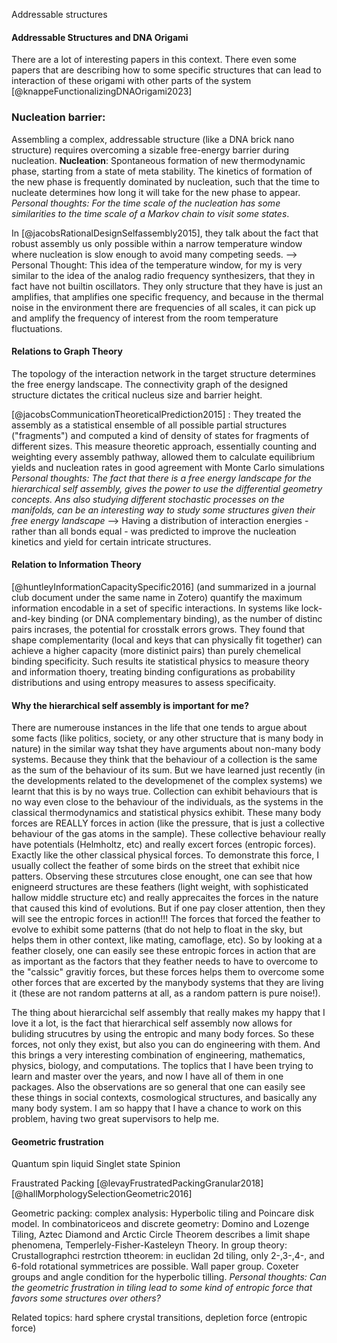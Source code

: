 Addressable structures

#### Addressable Structures and DNA Origami

There are a lot of interesting papers in this context. There even some papers that are describing how to some specific structures that can lead to interaction of these origami with other parts of the system [@knappeFunctionalizingDNAOrigami2023]


### Nucleation barrier:
Assembling a complex, addressable structure (like a DNA brick nano structure) requires overcoming a sizable free-energy barrier during nucleation.
**Nucleation**: Spontaneous formation of new thermodynamic phase, starting from a state of meta stability. The kinetics of formation of the new phase is frequently dominated by nucleation, such that the time to nucleate determines how long it will take for the new phase to appear. 
*Personal thoughts: For the time scale of the nucleation has some similarities to the time scale of a Markov chain to visit some states*.

In [@jacobsRationalDesignSelfassembly2015], they talk about the fact that  robust assembly us only possible within a narrow temperature window where nucleation is slow enough to avoid many competing seeds. 
--> Personal Thought: This idea of the temperature window, for my is very similar to the idea of the analog radio frequency synthesizers, that they in fact have not builtin oscillators. They only structure that they have is just an amplifies, that amplifies one specific frequency, and because in the thermal noise in the environment there are frequencies of all scales, it can pick up and amplify the frequency of interest from the room temperature fluctuations. 



#### Relations to Graph Theory
The topology of the interaction network in the target structure determines the free energy landscape. The connectivity graph of the designed structure dictates the critical nucleus size and barrier height.



[@jacobsCommunicationTheoreticalPrediction2015] : They treated the assembly as a statistical ensemble of all possible partial structures ("fragments") and computed a kind of density of states for fragments of different sizes. This measure theoretic approach, essentially counting and weighting every assembly pathway, allowed them to calculate equilibrium yields and nucleation rates in good agreement with Monte Carlo simulations
*Personal thoughts: The fact that there is a free energy landscape for the hierarchical self assembly, gives the power to use the differential geometry concepts. Ans also studying different stochastic processes on the manifolds, can be an interesting way to study some structures given their free energy landscape*
--> Having a distribution of interaction energies - rather than all bonds equal - was predicted to improve the nucleation kinetics and yield for certain intricate structures. 


#### Relation to Information Theory
[@huntleyInformationCapacitySpecific2016] (and summarized in a journal club document under the same name in Zotero) quantify the maximum information encodable in a set of specific interactions. In systems like lock-and-key binding (or DNA complementary binding), as the number of distinc pairs incrases, the potential for crosstalk errors grows. They found that shape complementarity (local and keys that can physically fit together) can achieve a higher capacity (more distinict pairs) than purely chemelical binding specificity. Such results ite statistical physics to measure theory and information thoery, treating binding configurations as probability distributions and using entropy measures to assess specificaity.  




#### Why the hierarchical self assembly is important for me?
There are numerouse instances in the life that one tends to argue about some facts (like politics, society, or any other structure that is many body in nature) in the similar way tshat they have arguments about non-many body systems. Because they think that the behaviour of a collection is the same as the sum of the behaviour of its sum. But we have learned just recently (in the developments related to the developmenet of the complex systems) we learnt that this is by no ways true. Collection can exhibit behaviours that is no way even close to the behaviour of the individuals, as the systems in the classical thermodynamics and statistical physics exhibit. These many body forces are REALLY forces in action (like the pressure, that is just a collective behaviour of the gas atoms in the sample). These collective behaviour really have potentials (Helmholtz, etc) and really excert forces (entropic forces). Exactly like the other classical physical forces. To demonstrate this force, I usually collect the feather of some birds on the street that exhibit nice patters. Observing these strcutures close enought, one can see that how enigneerd structures are these feathers (light weight, with sophisticated hallow middle structure etc) and really apprecaites the forces in the nature that caused this kind of evolutions. But if one pay closer attention, then they will see the entropic forces in action!!! The forces that forced the feather to evolve to exhibit some patterns (that do not help to float in the sky, but helps them in other context, like mating, camoflage, etc). So by looking at a feather closely, one can easily see these entropic forces in action that are as important as the factors that they feather needs to have to overcome to the "calssic" gravitiy forces, but these forces helps them to overcome some other forces that are excerted by the manybody systems that they are living it (these are not random patterns at all, as a random pattern is pure noise!). 

The thing about hierarcichal self assembly that really makes my happy that I love it a lot, is the fact that hierarchical self assembly now allows for buliding strucutres by using the entropic and many body forces. So these forces, not only they exist, but also you can do engineering with them. And this brings a very interesting combination of engineering, mathematics, physics, biology, and computations. The toplics that I have been trying to learn and master over the years, and now I have all of them in one packages. Also the observations are so general that one can easily see these things in social contexts, cosmological structures, and basically any many body system. I am so happy that I have a chance to work on this problem, having two great supervisors to help me.




#### Geometric frustration
Quantum spin liquid
Singlet state
Spinion

Fraustrated Packing [@levayFrustratedPackingGranular2018] [@hallMorphologySelectionGeometric2016]

Geometric packing: complex analysis: Hyperbolic tiling and Poincare disk model. In combinatoriceos and discrete geometry: Domino and Lozenge Tiling, Aztec Diamond and Arctic Circle Theorem describes a limit shape phenomena, Temperlely-Fisher-Kasteleyn Theory. In group theory: Crustallographci restrction ttheorem: in euclidan 2d tiling, only 2-,3-,4-, and 6-fold rotational symmetrices are possible. Wall paper group. Coxeter groups and angle condition for the hyperbolic tilling.
*Personal thoughts: Can the geometric frustration in tiling lead to some kind of entropic force that favors some structures over others?*

Related topics: hard sphere crystal transitions, depletion force (entropic force)